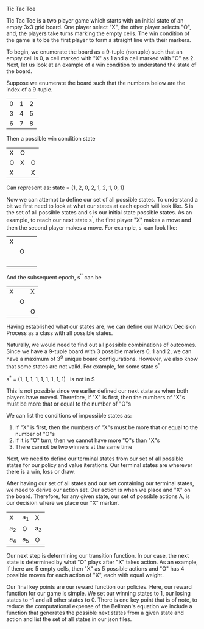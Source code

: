 Tic Tac Toe

Tic Tac Toe is a two player game which starts with an initial state of an empty 3x3 grid board.
One player select "X", the other player selects "O", and, the players take turns 
marking the empty cells. The win condition of the game is to be the first player to
form a straight line with their markers.

To begin, we enumerate the board as a 9-tuple (nonuple) such that an empty cell is 0,
a cell marked with "X" as 1 and a cell marked with "O" as 2. Next, let us look at an 
example of a win condition to understand the state of the board.

Suppose we enumerate the board such that the numbers below are the index of a 9-tuple.

<table>
  <tr>
    <td>0</td>
    <td>1</td>
    <td>2</td>
  </tr>
  <tr>
    <td>3</td>
    <td>4</td>
    <td>5</td>
  </tr>
  <tr>
    <td>6</td>
    <td>7</td>
    <td>8</td>
  </tr>
</table>

Then a possible win condition state

<table>
  <tr>
    <td>X</td>
    <td>O</td>
    <td>&nbsp;&nbsp;</td>
  </tr>
  <tr>
    <td>O</td>
    <td>X</td>
    <td>O</td>
  </tr>
  <tr>
    <td>X</td>
    <td>&nbsp;&nbsp;</td>
    <td>X</td>
  </tr>
</table>

Can represent as: state = (1, 2, 0, 2, 1, 2, 1, 0, 1)

Now we can attempt to define our set of all possible states. To understand a bit we first need to look at what our 
states at each epoch will look like. S is the set of all possible states and s is our initial state
possible states. As an example, to reach our next state s<sup>'</sup>, the first player "X" makes a move 
and then the second player makes a move. For example, s<sup>'</sup> can look like:


<table>
  <tr>
    <td>X</td>
    <td>&nbsp;&nbsp;</td>
    <td>&nbsp;&nbsp;</td>
  </tr>
  <tr>
    <td>&nbsp;&nbsp;</td>
    <td>O</td>
    <td>&nbsp;&nbsp;</td>
  </tr>
  <tr>
    <td>&nbsp;&nbsp;</td>
    <td>&nbsp;&nbsp;</td>
    <td>&nbsp;&nbsp;</td>
  </tr>
</table>

And the subsequent epoch, s<sup>''</sup> can be 

<table>
  <tr>
    <td>X</td>
    <td>&nbsp;&nbsp;</td>
    <td>X</td>
  </tr>
  <tr>
    <td>&nbsp;&nbsp;</td>
    <td>O</td>
    <td>&nbsp;&nbsp;</td>
  </tr>
  <tr>
    <td>&nbsp;&nbsp;</td>
    <td>&nbsp;&nbsp;</td>
    <td>O</td>
  </tr>
</table>

Having established what our states are, we can define our Markov Decision Process as a 
class with all possible states.

Naturally, we would need to find out all possible combinations of outcomes. Since we have 
a 9-tuple board with 3 possible markers 0, 1 and 2, we can have a maximum of 3<sup>9</sup>
unique board configurations. However, we also know that some states are not valid. For
example, for some state s<sup>*</sup>

s<sup>*</sup> = (1, 1, 1, 1, 1, 1, 1, 1, 1) &nbsp;&nbsp;is not in S

This is not possible since we earlier defined our next state as when both players have moved. Therefore, if "X" is 
first, then the numbers of "X"s must be more that or equal to the number of "O"s

We can list the conditions of impossible states as:
1. If "X" is first, then the numbers of "X"s must be more that or equal to the number of "O"s
2. If it is "O" turn, then we cannot have more "O"s than "X"s
3. There cannot be two winners at the same time

Next, we need to define our terminal states from our set of all possible states for our policy and value 
iterations. Our terminal states are wherever there is a win, loss or draw.

After having our set of all states and our set containing our terminal states, we need to 
derive our action set. Our action is when we place and "X" on the board. Therefore, for
any given state, our set of possible actions A, is our decision where we place our "X" marker.

<table>
  <tr>
    <td>X</td>
    <td>a<sub>1</sub></td>
    <td>X</td>
  </tr>
  <tr>
    <td>a<sub>2</sub></td>
    <td>O</td>
    <td>a<sub>3</sub></td>
  </tr>
  <tr>
    <td>a<sub>4</sub></td>
    <td>a<sub>5</sub></td>
    <td>O</td>
  </tr>
</table>


Our next step is determining our transition function. In our case, the next state is determined by
what "O" plays after "X" takes action. As an example, if there are 5 empty cells, then
"X" as 5 possible actions and "O" has 4 possible moves for each action of "X", each with 
equal weight.

Our final key points are our reward function our policies. Here, our reward function for our game is simple. We set 
our winning states to 1, our losing states to -1 and all other states to 0. There is one key point that is of 
note, to reduce the computational expense of the Bellman's equation we include a function that 
generates the possible next states from a given state and action and list the set of all states in our json files.
